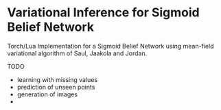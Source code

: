 Variational Inference for Sigmoid Belief Network
================

Torch/Lua Implementation for a Sigmoid Belief Network using mean-field variational algorithm of Saul, Jaakola and Jordan.



TODO
- learning with missing values
- prediction of unseen points
- generation of images
- 

